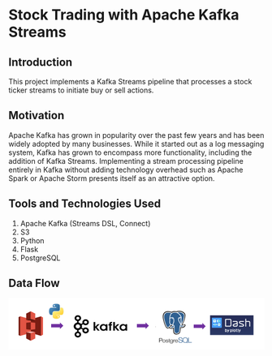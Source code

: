 # Stock Trading with Apache Kafka Streams
## Introduction
This project implements a Kafka Streams pipeline that processes a stock ticker streams to initiate buy or sell actions.

## Motivation
Apache Kafka has grown in popularity over the past few years and has been widely adopted by many businesses. While it started out as a log messaging system, Kafka has grown to encompass more functionality, including the addition of Kafka Streams. Implementing a stream processing pipeline entirely in Kafka without adding technology overhead such as Apache Spark or Apache Storm presents itself as an attractive option.

## Tools and Technologies Used
1. Apache Kafka (Streams DSL, Connect)
2. S3
3. Python
4. Flask
5. PostgreSQL

## Data Flow
![alt text](https://github.com/lunggitsdata/LungKo-2019A-DE-Project/blob/master/Dataflow.png)
